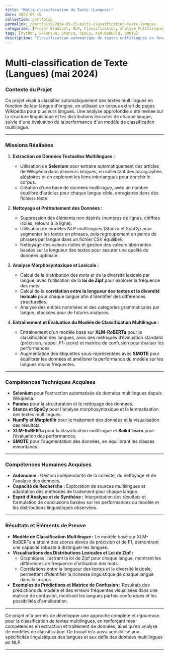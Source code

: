 ```yaml
---
title: "Multi-classification de Texte (Langues)"
date: 2024-05-15
collection: portfolio
permalink: /portfolio/2024-05-15-multi-classification-texte-langues
categories: [Projet Étudiant, NLP, Classification, Analyse Multilingue]
tags: [Python, Selenium, Stanza, SpaCy, XLM-RoBERTa, SMOTE]
description: "Classification automatique de textes multilingues en fonction de leur langue d'origine, avec extraction de données de Wikipédia, analyse morphosyntaxique et entraînement d'un modèle de classification multilingue."
---
```


# Multi-classification de Texte (Langues) (mai 2024)

### Contexte du Projet

Ce projet visait à classifier automatiquement des textes multilingues en fonction de leur langue d'origine, en utilisant un corpus extrait de pages Wikipédia pour plusieurs langues. Une analyse approfondie a été menée sur la structure linguistique et les distributions lexicales de chaque langue, suivie d'une évaluation de la performance d'un modèle de classification multilingue.

---

### Missions Réalisées

1. **Extraction de Données Textuelles Multilingues :**
   - Utilisation de **Selenium** pour extraire automatiquement des articles de Wikipédia dans plusieurs langues, en collectant des paragraphes aléatoires et en explorant les liens interlangues pour enrichir le corpus.
   - Création d'une base de données multilingue, avec un nombre équilibré d'articles pour chaque langue cible, enregistrés dans des fichiers texte.

2. **Nettoyage et Prétraitement des Données :**
   - Suppression des éléments non désirés (numéros de lignes, chiffres isolés, retours à la ligne).
   - Utilisation de modèles NLP multilingues (Stanza et SpaCy) pour segmenter les textes en phrases, puis regroupement en paires de phrases par langue dans un fichier CSV équilibré.
   - Nettoyage des valeurs nulles et gestion des valeurs aberrantes basées sur la longueur des textes pour assurer une qualité de données optimale.

3. **Analyse Morphosyntaxique et Lexicale :**
   - Calcul de la distribution des mots et de la diversité lexicale par langue, avec l’utilisation de la **loi de Zipf** pour explorer la fréquence des mots.
   - Calcul de la **corrélation entre la longueur des textes et la diversité lexicale** pour chaque langue afin d’identifier des différences structurelles.
   - Analyse des entités nommées et des catégories grammaticales par langue, stockées pour de futures analyses.

4. **Entraînement et Évaluation du Modèle de Classification Multilingue :**
   - Entraînement d'un modèle basé sur **XLM-RoBERTa** pour la classification des langues, avec des métriques d’évaluation standard (précision, rappel, F1-score) et matrice de confusion pour évaluer les performances.
   - Augmentation des étiquettes sous-représentées avec **SMOTE** pour équilibrer les données et améliorer la performance du modèle sur les langues moins fréquentes.

---

### Compétences Techniques Acquises

- **Selenium** pour l'extraction automatisée de données multilingues depuis Wikipédia.
- **Pandas** pour la structuration et le nettoyage des données.
- **Stanza et SpaCy** pour l'analyse morphosyntaxique et la lemmatisation des textes multilingues.
- **NumPy et Matplotlib** pour le traitement des données et la visualisation des résultats.
- **XLM-RoBERTa** pour la classification multilingue et **Scikit-learn** pour l’évaluation des performances.
- **SMOTE** pour l'augmentation des données, en équilibrant les classes minoritaires.

---

### Compétences Humaines Acquises

- **Autonomie :** Gestion indépendante de la collecte, du nettoyage et de l'analyse des données.
- **Capacité de Recherche :** Exploration de sources multilingues et adaptation des méthodes de traitement pour chaque langue.
- **Esprit d'Analyse et de Synthèse :** Interprétation des résultats et formulation de conclusions basées sur les performances du modèle et les distributions linguistiques observées.

---

### Résultats et Éléments de Preuve

- **Modèle de Classification Multilingue :** Le modèle basé sur XLM-RoBERTa a atteint des scores élevés de précision et de F1, démontrant une capacité robuste à distinguer les langues.
- **Visualisations des Distributions Lexicales et Loi de Zipf :**
   - Graphiques illustrant la loi de Zipf pour chaque langue, montrant les différences de fréquence d’utilisation des mots.
   - Corrélations entre la longueur des textes et la diversité lexicale, permettant d’identifier la richesse linguistique de chaque langue dans le corpus.
- **Exemples de Prédictions et Matrice de Confusion :** Résultats des prédictions du modèle et des erreurs fréquentes visualisées dans une matrice de confusion, montrant les langues parfois confondues et les possibilités d'amélioration.

<!-- > **[Télécharger le rapport final](#)** - Rapport détaillant le processus, les résultats et les interprétations des données analysées.
>
> **[Voir les visualisations](#)** - Accédez aux graphiques de la loi de Zipf, de la diversité lexicale et des performances de classification.
>
> **[Lien vers le code GitHub](#)** - Code source pour reproduire l’extraction, le prétraitement et la classification des données multilingues. -->

---

Ce projet m'a permis de développer une approche complète et rigoureuse pour la classification de textes multilingues, en renforçant mes compétences en extraction et traitement de données, ainsi qu'en analyse de modèles de classification. Ce travail m'a aussi sensibilisé aux spécificités linguistiques des langues et aux défis des données multilingues en NLP.

--- 